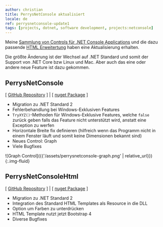 ```yaml
---
author: christian
title: PerrysNetConsole aktualisiert
locale: de
ref: perrysnetconsole-update1
tags: [projects, dotnet, software development, projects:netconsole]
---
```


Meine [Sammlung von Controls für .NET Console Applications][netcon] und
die dazu passende [HTML Erweitertung][netconhtml] haben eine Aktualisierung
erhalten.

Die größte Änderung ist der Wechsel auf .NET Standard und somit der Support
von .NET Core bzw Linux und Mac. Aber auch das eine oder andere neue Feature ist
dazu gekommen.

[netcon]: https://github.com/perryflynn/PerrysNetConsole
[netconnuget]: https://www.nuget.org/packages/PerrysNetConsole
[netconhtml]: https://github.com/perryflynn/PerrysNetConsoleHtml
[netconhtmlnuget]: https://www.nuget.org/packages/PerrysNetConsoleHtml

## PerrysNetConsole

\[ [GitHub Repository][netcon] \] \| \[ [nuget Package][netconnuget] \]

- Migration zu .NET Standard 2
- Fehlerbehandlung bei Windows-Exklusiven Features
- `TryXYZ()`-Methoden für Windows-Exklusive Features, welche `false` zurück geben
  falls das Feature nicht unterstützt wird, anstatt eine Exception zu werfen
- Horizontale Breite fix definieren (hilfreich wenn das Programm nicht in einem
  Fenster läuft und somit keine Dimensionen bekannt sind)
- Neues Control: Graph
- Viele Bugfixes

![Graph Control]({{'/assets/perrysnetconsole-graph.png' | relative_url}}){:.img-fluid}

## PerrysNetConsoleHtml

\[ [GitHub Repository][netconhtml] \] \| \[ [nuget Package][netconhtmlnuget] \]

- Migration zu .NET Standard 2
- Integration des Standard HTML Templates als Resource in die DLL
- Option um Farben zu unterdrücken
- HTML Template nutzt jetzt Bootstrap 4
- Diverse Bugfixes
